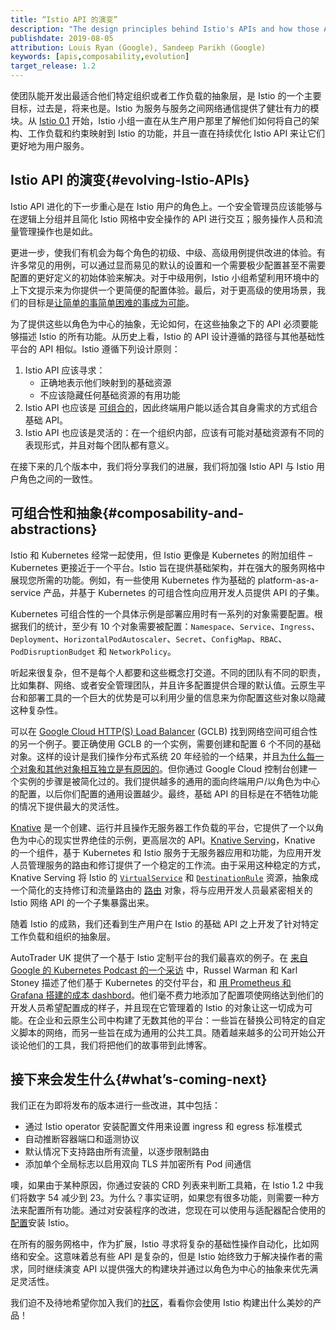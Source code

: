 ```yaml
---
title: “Istio API 的演变”
description: "The design principles behind Istio's APIs and how those APIs are evolving."
publishdate: 2019-08-05
attribution: Louis Ryan (Google), Sandeep Parikh (Google)
keywords: [apis,composability,evolution]
target_release: 1.2
---
```


使团队能开发出最适合他们特定组织或者工作负载的抽象层，是 Istio 的一个主要目标，过去是，将来也是。Istio 为服务与服务之间网络通信提供了健壮有力的模块。从 [Istio 0.1](/zh/news/releases/0.x/announcing-0.1) 开始，Istio 小组一直在从生产用户那里了解他们如何将自己的架构、工作负载和约束映射到 Istio 的功能，并且一直在持续优化 Istio API 来让它们更好地为用户服务。

## Istio API 的演变{#evolving-Istio-APIs}

Istio API 进化的下一步重心是在 Istio 用户的角色上。一个安全管理员应该能够与在逻辑上分组并且简化 Istio 网格中安全操作的 API 进行交互；服务操作人员和流量管理操作也是如此。

更进一步，使我们有机会为每个角色的初级、中级、高级用例提供改进的体验。有许多常见的用例，可以通过显而易见的默认的设置和一个需要极少配置甚至不需要配置的更好定义的初始体验来解决。对于中级用例，Istio 小组希望利用环境中的上下文提示来为你提供一个更简便的配置体验。最后，对于更高级的使用场景，我们的目标是[让简单的事简单困难的事成为可能](https://www.quora.com/What-is-the-origin-of-the-phrase-make-the-easy-things-easy-and-the-hard-things-possible)。

为了提供这些以角色为中心的抽象，无论如何，在这些抽象之下的 API 必须要能够描述 Istio 的所有功能。从历史上看，Istio 的 API 设计遵循的路径与其他基础性平台的 API 相似。Istio 遵循下列设计原则：

1. Istio API 应该寻求：
    - 正确地表示他们映射到的基础资源
    - 不应该隐藏任何基础资源的有用功能
1. Istio API 也应该是 [可组合的](https://en.wikipedia.org/wiki/Composability)，因此终端用户能以适合其自身需求的方式组合基础 API。
1. Istio API 也应该是灵活的：在一个组织内部，应该有可能对基础资源有不同的表现形式，并且对每个团队都有意义。

在接下来的几个版本中，我们将分享我们的进展，我们将加强 Istio API 与 Istio 用户角色之间的一致性。

## 可组合性和抽象{#composability-and-abstractions}

Istio 和 Kubernetes 经常一起使用，但 Istio 更像是 Kubernetes 的附加组件 – Kubernetes 更接近于一个平台。Istio 旨在提供基础架构，并在强大的服务网格中展现您所需的功能。例如，有一些使用 Kubernetes 作为基础的 platform-as-a-service 产品，并基于 Kubernetes 的可组合性向应用开发人员提供 API 的子集。

Kubernetes 可组合性的一个具体示例是部署应用时有一系列的对象需要配置。根据我们的统计，至少有 10 个对象需要被配置：`Namespace`、`Service`、`Ingress`、`Deployment`、`HorizontalPodAutoscaler`、`Secret`、`ConfigMap`、`RBAC`、`PodDisruptionBudget` 和 `NetworkPolicy`。

听起来很复杂，但不是每个人都要和这些概念打交道。不同的团队有不同的职责，比如集群、网络、或者安全管理团队，并且许多配置提供合理的默认值。云原生平台和部署工具的一个巨大的优势是可以利用少量的信息来为你配置这些对象以隐藏这种复杂性。

可以在 [Google Cloud HTTP(S) Load Balancer](https://cloud.google.com/load-balancing/docs/https/) (GCLB) 找到网络空间可组合性的另一个例子。要正确使用 GCLB 的一个实例，需要创建和配置 6 个不同的基础对象。这样的设计是我们操作分布式系统 20 年经验的一个结果，并且[为什么每一个对象和其他对象相互独立是有原因的](https://www.youtube.com/watch?v=J5HJ1y6PeyE)。但你通过 Google Cloud 控制台创建一个实例的步骤是被简化过的。我们提供越多的通用的面向终端用户/以角色为中心的配置，以后你们配置的通用设置越少。最终，基础 API 的目标是在不牺牲功能的情况下提供最大的灵活性。

[Knative](http://knative.dev) 是一个创建、运行并且操作无服务器工作负载的平台，它提供了一个以角色为中心的现实世界绝佳的示例，更高层次的 API。[Knative Serving](https://knative.dev/docs/serving/)，Knative 的一个组件，基于 Kubernetes 和 Istio 服务于无服务器应用和功能，为应用开发人员管理服务的路由和修订提供了一个稳定的工作流。由于采用这种稳定的方式，Knative Serving 将 Istio 的 [`VirtualService`](/zh/docs/reference/config/networking/virtual-service/) 和 [`DestinationRule`](/zh/docs/reference/config/networking/destination-rule/) 资源，抽象成一个简化的支持修订和流量路由的 [路由](https://github.com/knative/docs/blob/master/docs/serving/spec/knative-api-specification-1.0.md#route) 对象，将与应用开发人员最紧密相关的 Istio 网络 API 的一个子集暴露出来。

随着 Istio 的成熟，我们还看到生产用户在 Istio 的基础 API 之上开发了针对特定工作负载和组织的抽象层。

AutoTrader UK 提供了一个基于 Istio 定制平台的我们最喜欢的例子。在 [来自 Google 的 Kubernetes Podcast 的一个采访](https://kubernetespodcast.com/episode/052-autotrader/) 中，Russel Warman 和 Karl Stoney 描述了他们基于 Kubernetes 的交付平台，和 [用 Prometheus 和 Grafana 搭建的成本 dashbord](https://karlstoney.com/2018/07/07/managing-your-costs-on-kubernetes/)。他们毫不费力地添加了配置项使网络达到他们的开发人员希望配置成的样子，并且现在它管理着的 Istio 的对象让这一切成为可能。在企业和云原生公司中构建了无数其他的平台：一些旨在替换公司特定的自定义脚本的网络，而另一些旨在成为通用的公共工具。随着越来越多的公司开始公开谈论他们的工具，我们将把他们的故事带到此博客。

## 接下来会发生什么{#what’s-coming-next}

我们正在为即将发布的版本进行一些改进，其中包括：

- 通过 Istio operator 安装配置文件用来设置 ingress 和 egress 标准模式
- 自动推断容器端口和遥测协议
- 默认情况下支持路由所有流量，以逐步限制路由
- 添加单个全局标志以启用双向 TLS 并加密所有 Pod 间通信

噢，如果由于某种原因，你通过安装的 CRD 列表来判断工具箱，在 Istio 1.2 中我们将数字 54 减少到 23。为什么？事实证明，如果您有很多功能，则需要一种方法来配置所有功能。通过对安装程序的改进，您现在可以使用与适配器配合使用的[配置](/zh/docs/setup/additional-setup/config-profiles/)安装 Istio。

在所有的服务网格中，作为扩展，Istio 寻求将复杂的基础性操作自动化，比如网络和安全。这意味着总有些 API 是复杂的，但是 Istio 始终致力于解决操作者的需求，同时继续演变 API 以提供强大的构建块并通过以角色为中心的抽象来优先满足灵活性。

我们迫不及待地希望你加入我们的[社区](/zh/about/community/join/)，看看你会使用 Istio 构建出什么美妙的产品！
